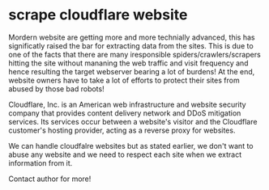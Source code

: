 # scrape cloudflare website

Mordern website are getting more and more technially advanced, this has significatly raised the bar for extracting data from the sites. This is due to one of the facts that there are many iresponsible spiders/crawlers/scrapers hitting the site without mananing the web traffic and visit frequency and hence resulting the target webserver bearing a lot of burdens! At the end, website owners have to take a lot of efforts to protect their sites from abused by those bad robots!

Cloudflare, Inc. is an American web infrastructure and website security company that provides content delivery network and DDoS mitigation services. Its services occur between a website's visitor and the Cloudflare customer's hosting provider, acting as a reverse proxy for websites.

We can handle cloudfalre websites but as stated earlier, we don't want to abuse any website and we need to respect each site when we extract information from it.

Contact author for more!
